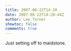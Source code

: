 ```yaml
---
title: 2007-08-22T14-20
date: 2007-08-22T14:20:44Z
author: Lee Turner
showtoc: false
comments: true
---
```


Just setting off to maidstone.

